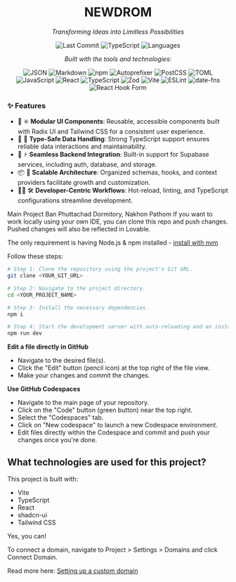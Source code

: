 <h1 align="center">NEWDROM</h1>

<p align="center"><em>Transforming Ideas into Limitless Possibilities</em></p>

<p align="center">
  <img alt="Last Commit" src="https://img.shields.io/badge/last%20commit-today-brightgreen?style=flat-square">
  <img alt="TypeScript" src="https://img.shields.io/badge/typescript-99.1%25-blue?style=flat-square">
  <img alt="Languages" src="https://img.shields.io/badge/languages-4-blue?style=flat-square">
</p>

<p align="center"><em>Built with the tools and technologies:</em></p>

<p align="center">
  <img alt="JSON" src="https://img.shields.io/badge/-JSON-black?style=flat-square&logo=json">
  <img alt="Markdown" src="https://img.shields.io/badge/-Markdown-white?style=flat-square&logo=markdown">
  <img alt="npm" src="https://img.shields.io/badge/-npm-red?style=flat-square&logo=npm">
  <img alt="Autoprefixer" src="https://img.shields.io/badge/-Autoprefixer-EA5C45?style=flat-square&logo=autoprefixer">
  <img alt="PostCSS" src="https://img.shields.io/badge/-PostCSS-DD3A0A?style=flat-square&logo=postcss">
  <img alt="TOML" src="https://img.shields.io/badge/-TOML-white?style=flat-square&logo=toml">
  <img alt="JavaScript" src="https://img.shields.io/badge/-JavaScript-F7DF1E?style=flat-square&logo=javascript&logoColor=black">
  <img alt="React" src="https://img.shields.io/badge/-React-61DAFB?style=flat-square&logo=react&logoColor=black">
  <img alt="TypeScript" src="https://img.shields.io/badge/-TypeScript-3178C6?style=flat-square&logo=typescript">
  <img alt="Zod" src="https://img.shields.io/badge/-Zod-4F46E5?style=flat-square">
  <img alt="Vite" src="https://img.shields.io/badge/-Vite-646CFF?style=flat-square&logo=vite&logoColor=white">
  <img alt="ESLint" src="https://img.shields.io/badge/-ESLint-4B32C3?style=flat-square&logo=eslint">
  <img alt="date-fns" src="https://img.shields.io/badge/-date-fns-pink?style=flat-square">
  <img alt="React Hook Form" src="https://img.shields.io/badge/-React%20Hook%20Form-EC5990?style=flat-square&logo=reacthookform&logoColor=white">
</p>

### ✨ Features

- 🎨 ✳️ **Modular UI Components**: Reusable, accessible components built with Radix UI and Tailwind CSS for a consistent user experience.
- 🧠 🔐 **Type-Safe Data Handling**: Strong TypeScript support ensures reliable data interactions and maintainability.
- 🚀 ⚡ **Seamless Backend Integration**: Built-in support for Supabase services, including auth, database, and storage.
- 📦 📁 **Scalable Architecture**: Organized schemas, hooks, and context providers facilitate growth and customization.
- 🧑‍💻 🛠️ **Developer-Centric Workflows**: Hot-reload, linting, and TypeScript configurations streamline development.

Main Project Ban Phuttachad Dormitory, Nakhon Pathom
If you want to work locally using your own IDE, you can clone this repo and push changes. Pushed changes will also be reflected in Lovable.

The only requirement is having Node.js & npm installed - [install with nvm](https://github.com/nvm-sh/nvm#installing-and-updating)

Follow these steps:

```sh
# Step 1: Clone the repository using the project's Git URL.
git clone <YOUR_GIT_URL>

# Step 2: Navigate to the project directory.
cd <YOUR_PROJECT_NAME>

# Step 3: Install the necessary dependencies.
npm i

# Step 4: Start the development server with auto-reloading and an instant preview.
npm run dev
```

**Edit a file directly in GitHub**

- Navigate to the desired file(s).
- Click the "Edit" button (pencil icon) at the top right of the file view.
- Make your changes and commit the changes.

**Use GitHub Codespaces**

- Navigate to the main page of your repository.
- Click on the "Code" button (green button) near the top right.
- Select the "Codespaces" tab.
- Click on "New codespace" to launch a new Codespace environment.
- Edit files directly within the Codespace and commit and push your changes once you're done.

## What technologies are used for this project?

This project is built with:

- Vite
- TypeScript
- React
- shadcn-ui
- Tailwind CSS



Yes, you can!

To connect a domain, navigate to Project > Settings > Domains and click Connect Domain.

Read more here: [Setting up a custom domain](https://docs.lovable.dev/tips-tricks/custom-domain#step-by-step-guide)
